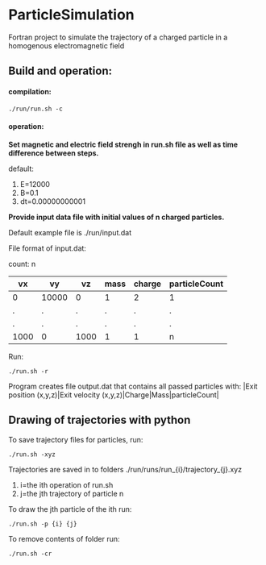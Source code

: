 # ParticleSimulation

Fortran project to simulate the trajectory of a charged particle in a homogenous electromagnetic field

## Build and operation:

#### compilation:
  
  `./run/run.sh -c`
  
#### operation:

__Set magnetic and electric field strengh in run.sh file as well as time difference between steps.__

default:
  1. E=12000
  2. B=0.1
  3. dt=0.00000000001
  
__Provide input data file with initial values of n charged particles.__ 

Default example file is ./run/input.dat

File format of input.dat:

count: n

|vx      |vy      |vz      |mass    |charge  |particleCount|
| ------ | ------ | ------ | ------ | ------ | ----------- |
|0       |10000   |0       |1       |2       |1            |
|.       |.       |.       |.       |.       |.            |
|.       |.       |.       |.       |.       |.            |
|1000    |0       |1000    |1       |1       |n            |

Run:

  `./run.sh -r`

Program creates file output.dat that contains all passed particles with:
|Exit position (x,y,z)|Exit velocity (x,y,z)|Charge|Mass|particleCount|

## Drawing of trajectories with python

To save trajectory files for particles, run:

  `./run.sh -xyz`
  
Trajectories are saved in to folders ./run/runs/run_{i}/trajectory_{j}.xyz

1. i=the ith operation of run.sh
2. j=the jth trajectory of particle n

To draw the jth particle of the ith run:
  
  `./run.sh -p {i} {j}`
  
To remove contents of folder run:

  `./run.sh -cr`

